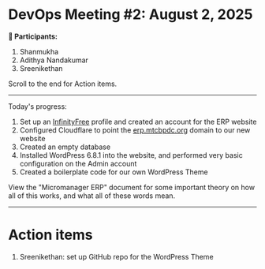 # DevOps Meeting #2: August 2, 2025
**👤 Participants:**
1. Shanmukha
2. Adithya Nandakumar
3. Sreenikethan

Scroll to the end for Action items.

---

Today's progress:
1. Set up an [InfinityFree](https://dash.infinityfree.com/login) profile and created an account for the ERP website
2. Configured Cloudflare to point the [erp.mtcbpdc.org](https://erp.mtcbpdc.org) domain to our new website
3. Created an empty database
4. Installed WordPress 6.8.1 into the website, and performed very basic configuration on the Admin account
5. Created a boilerplate code for our own WordPress Theme

View the "Micromanager ERP" document for some important theory on how all of this works, and what all of these words mean.

---

# Action items
1. Sreenikethan: set up GitHub repo for the WordPress Theme
